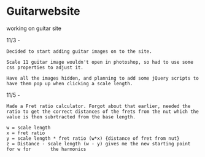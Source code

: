 Guitarwebsite
=============

working on guitar site


11/3 - 

	Decided to start adding guitar images on to the site.

	Scale 11 guitar image wouldn't open in photoshop, so had to use some css properties to adjust it.

	Have all the images hidden, and planning to add some jQuery scripts to have them pop up when clicking a scale length.
 
11/5 - 
	
	Made a Fret ratio calculator. Forgot about that earlier, needed the ratio to get the correct distances of the frets from the nut which the value is then subrtracted from the base length.

	w = scale length
	x = fret ratio
	y = scale length * fret ratio (w*x) {distance of fret from nut}
	z = Distance - scale length (w - y) gives me the new starting point for w for 		the harmonics 